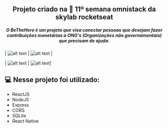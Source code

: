 <h2 align="center">
  Projeto criado na 🚀 11º semana omnistack da skylab rocketseat
</h2>

<h5 align="center">
   O BeTheHero é um projeto que visa conectar pessoas que desejam fazer contribuições monetárias a ONG's (Organizações não governamentais) que precisam de ajuda.
</h5>

 | ![alt text](https://github.com/AntonioNarcilio/semana-omnistack-11-be-the-hero/blob/master/screens/01-macbook-be-the-hero-login.png "Tela - login") | ![alt text](https://github.com/AntonioNarcilio/semana-omnistack-11-be-the-hero/blob/master/screens/02-macbook-be-the-hero-cadastro-de-ongs.png "Tela - Cadastro de ONGS") |
 
 | ![alt text](https://github.com/AntonioNarcilio/semana-omnistack-11-be-the-hero/blob/master/screens/03-macbook-be-the-hero-home.png "Tela - Home") | ![alt text](https://github.com/AntonioNarcilio/semana-omnistack-11-be-the-hero/blob/master/screens/04-macbook-be-the-hero-cadastro-de-caso.png "Cadastro de caso")|
 

## 💻 Nesse projeto foi utilizado:  

 - ReactJS
 - NodeJS
 - Express
 - CORS
 - SQLite
 - React Native
 
